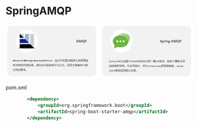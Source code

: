 # SpringAMQP

<img src="img/2.SpringAMQP/image-20231013204121907.png" alt="image-20231013204121907" style="zoom: 67%;" />

pom.xml

```xml
        <dependency>
            <groupId>org.springframework.boot</groupId>
            <artifactId>spring-boot-starter-amqp</artifactId>
        </dependency>
```

